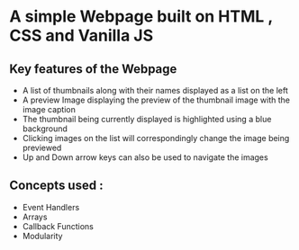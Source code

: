 # A simple Webpage built on HTML , CSS and Vanilla JS
## Key features of the Webpage
- A list of thumbnails along with their names displayed as a list on the left
- A preview Image displaying the preview of the thumbnail image with the image caption
- The thumbnail being currently displayed is highlighted using a blue background
- Clicking images on the list will correspondingly change the image being previewed
- Up and Down arrow keys can also be used to navigate the images

## Concepts used :
- Event Handlers
- Arrays
- Callback Functions
- Modularity
